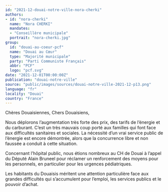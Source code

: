 ```yaml
---
id: "2021-12-douai-notre-ville-nora-cherki"
authors:
- id: "nora-cherki"
  name: "Nora CHERKI"
  mandates: 
  - "Conseillère municipale"
  portrait: "nora-cherki.jpg"
group:
  id: "douai-au-coeur-pcf"
  name: "Douai au Cœur"
  type: "Majorité municipale"
  party: "Parti Communiste Français"
  abbr: "PCF"
  logo: "pcf.svg"
date: "2021-12-01T00:00:00Z"
publication: "douai-notre-ville"
source: "public/images/sources/douai-notre-ville-2021-12-p13.png"
language: "fr"
locality: "Douai"
country: "France"
---
```


Chères Douaisiennes, Chers Douaisiens,

Nous déplorons l’augmentation très forte des prix, des tarifs de l’énergie et du carburant. C’est un très mauvais coup porté aux familles qui font face aux difficultés sanitaires et sociales. La nécessité d’un vrai service public de l’énergie est encore démontrée, alors que la concurrence libre et non faussée a conduit à cette situation.

Concernant l’hôpital public, nous étions nombreux au CH de Douai à l’appel du Député Alain Bruneel pour réclamer un renforcement des moyens pour les personnels, en particulier pour les urgences pédiatriques.

Les habitants du Douaisis méritent une attention particulière face aux grandes difficultés qui s’accumulent pour l’emploi, les services publics et le pouvoir d’achat.
